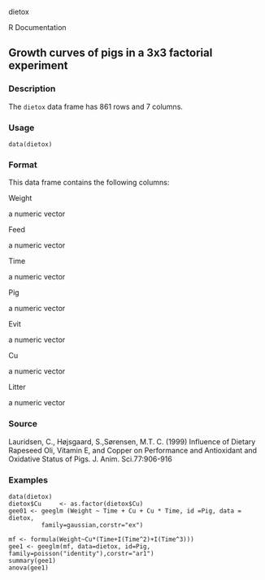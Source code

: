dietox

R Documentation

## Growth curves of pigs in a 3x3 factorial experiment

### Description

The `dietox` data frame has 861 rows and 7 columns.

### Usage

    data(dietox)

### Format

This data frame contains the following columns:

Weight

a numeric vector

Feed

a numeric vector

Time

a numeric vector

Pig

a numeric vector

Evit

a numeric vector

Cu

a numeric vector

Litter

a numeric vector

### Source

Lauridsen, C., Højsgaard, S.,Sørensen, M.T. C. (1999) Influence of Dietary
Rapeseed Oli, Vitamin E, and Copper on Performance and Antioxidant and
Oxidative Status of Pigs. J. Anim. Sci.77:906-916

### Examples

    
    data(dietox)
    dietox$Cu     <- as.factor(dietox$Cu)
    gee01 <- geeglm (Weight ~ Time + Cu + Cu * Time, id =Pig, data = dietox,
             family=gaussian,corstr="ex")
    
    mf <- formula(Weight~Cu*(Time+I(Time^2)+I(Time^3)))
    gee1 <- geeglm(mf, data=dietox, id=Pig, family=poisson("identity"),corstr="ar1")
    summary(gee1)
    anova(gee1)
    


